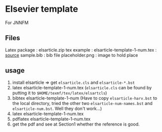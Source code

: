 # Elsevier template

For JNNFM

## Files
Latex package : elsarticle.zip
tex example   : elsarticle-template-1-num.tex : [source](https://www.overleaf.com/17828824qhytxytvfxhc#/67575788/)
sample.bib    : bib file
placeholder.png : image to hold place

## usage
1. install elsarticle => get `elsarticle.cls` and `elsarticle-*.bst`
2. latex elsarticle-template-1-num.tex (`elsarticle.cls` can be found by putting it to `$HOME/texmf/tex/latex/elsartcls`)
3. bibtex elsarticle-template-1-num (Have to copy `elsarticle-harv.bst` to the local directory, tried the other two `elsarticle-num-names.bst` and `elsarticle-num.bst`. Well they don't work...)
4. latex elsarticle-template-1-num.tex
5. pdflatex elsarticle-template-1-num.tex
6. get the pdf and see at Section1 whether the reference is good.
